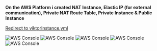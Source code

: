 **On the AWS Platform i created NAT Instance, Elastic IP (for external communication), Private NAT Route Table, Private Instance & Public Instance**

<a href="https://raw.githubusercontent.com/Viktor-Stojkov/AWS-Cloud-Homeworks-IWConnect/main/05.%20Homework%20-%20NAT%2C%20Public%20%26%20Private%20Instance/viktorInstance.yml" data-view-component="true">Redirect to viktorInstance.yml</a>

![AWS Console](https://github.com/Viktor-Stojkov/AWS-Cloud-Homeworks-IWConnect/blob/main/05.%20Homework%20-%20NAT%2C%20Public%20%26%20Private%20Instance/AWS%20Console%20Project.png?raw=true)
![AWS Console](https://github.com/Viktor-Stojkov/AWS-Cloud-Homeworks-IWConnect/blob/main/05.%20Homework%20-%20NAT%2C%20Public%20%26%20Private%20Instance/01.%20NAT%20Instance%2C%20Referenced%20to%20the%20Elastic%20IP%20(external%20communication).png?raw=true)
![AWS Console](https://github.com/Viktor-Stojkov/AWS-Cloud-Homeworks-IWConnect/blob/main/05.%20Homework%20-%20NAT%2C%20Public%20%26%20Private%20Instance/02.%20Public%20EC2%20Instance%20-%20Asciation%20with%20Private%20Instance.png?raw=true)
![AWS Console](https://github.com/Viktor-Stojkov/AWS-Cloud-Homeworks-IWConnect/blob/main/05.%20Homework%20-%20NAT%2C%20Public%20%26%20Private%20Instance/03.%20Private%20EC2%20Instance.png?raw=true)
![AWS Console](https://github.com/Viktor-Stojkov/AWS-Cloud-Homeworks-IWConnect/blob/main/05.%20Homework%20-%20NAT%2C%20Public%20%26%20Private%20Instance/PrivateNATRouteTable.png?raw=true)
